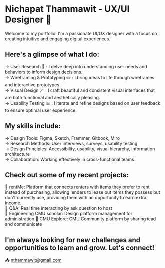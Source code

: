 # Nichapat Thammawit - UX/UI Designer 🎨
Welcome to my portfolio! I'm a passionate UI/UX designer with a focus on creating intuitive and engaging digital experiences.

## Here's a glimpse of what I do:

-> User Research 🔎 : I delve deep into understanding user needs and behaviors to inform design decisions. <br>
-> Wireframing & Prototyping ✏️ : I bring ideas to life through wireframes and interactive prototypes. <br>
-> Visual Design 🪄 : I craft beautiful and consistent visual interfaces that are both functional and aesthetically pleasing. <br>
-> Usability Testing 📊 : I iterate and refine designs based on user feedback to ensure optimal user experience. <br>

## My skills include:

-> Design Tools: Figma, Sketch, Frammer, Gitbook, Miro <br> 
-> Research Methods: User interviews, surveys, usability testing <br>
-> Design Principles: Accessibility, usability, visual hierarchy, information architecture <br>
-> Collaboration: Working effectively in cross-functional teams <br>

## Check out some of my recent projects:

🚀 rentMe: Platform that connects renters with items they prefer to rent instead of purchasing, allowing lenders to lease out items they possess but don't currently use, providing them with an opportunity to earn extra income. <br>
🚀 Q&A: Real time interacting by ask question to host <br>
🚀 Engineering CMU scholar: Design platform management for administration
🚀 CMU Explore: CMU Community platform by sharing iead and communicate 

## I'm always looking for new challenges and opportunities to learn and grow. Let's connect!

📥 nthammawit@gmail.com

